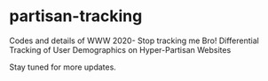 # partisan-tracking
Codes and details of WWW 2020- Stop tracking me Bro! Differential Tracking of User Demographics on Hyper-Partisan Websites

Stay tuned for more updates.
